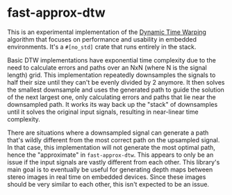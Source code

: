 # fast-approx-dtw

This is an experimental implementation of the [Dynamic Time Warping](https://en.wikipedia.org/wiki/Dynamic_time_warping) algorithm that focuses on performance and usability in embedded environments. It's a `#[no_std]` crate that runs entirely in the stack.

Basic DTW implementations have exponential time complexity due to the need to calculate errors and paths over an NxN (where N is the signal length) grid. This implementation repeatedly downsamples the signals to half their size until they can't be evenly divided by 2 anymore. It then solves the smallest downsample and uses the generated path to guide the solution of the next largest one, only calculating errors and paths that lie near the downsampled path. It works its way back up the "stack" of downsamples until it solves the original input signals, resulting in near-linear time complexity.

There are situations where a downsampled signal can generate a path that's wildly different from the most correct path on the upsampled signal. In that case, this implementation will not generate the most optimal path, hence the "approximate" in `fast-approx-dtw`. This appears to only be an issue if the input signals are vastly different from each other. This library's main goal is to eventually be useful for generating depth maps between stereo images in real time on embedded devices. Since these images should be very similar to each other, this isn't expected to be an issue. 
